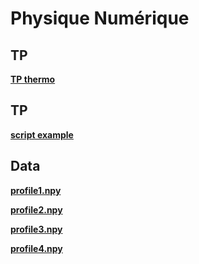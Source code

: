 

#  Physique Numérique

##  TP


**[TP thermo][p1]**  

  [p1]: TP_thermo.pdf


##  TP


**[script example][p2]**  

  [p2]: https://github.com/Mesharou/mesharou.github.io/tree/master/Physnum/thermo_example.ipynb

  
##  Data

**[profile1.npy][a1]**  

  [a1]: profile1.npy

**[profile2.npy][a2]**  

  [a2]: profile2.npy
  
**[profile3.npy][a3]**  

  [a3]: profile3.npy
  
**[profile4.npy][a4]**  

  [a4]: profile4.npy
